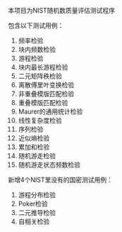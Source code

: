 本项目为NIST随机数质量评估测试程序

包含以下测试用例：

1. 频率检验
2. 块内频数检验
3. 游程检验
4. 块内最长游程检验
5. 二元矩阵秩检验
6. 离散傅里叶变换检验
7. 非重叠模版匹配检验
8. 重叠模版匹配检验
9. Maurer的通用统计检验
10. 线性复杂度检验
11. 序列检验
12. 近似熵检验
13. 累加和检验
14. 随机游走检验
15. 随机游走状态频数检验

新增4个NIST里没有的国密测试用例：

1. 游程分布检验
2. Poker检验
3. 二元推导检验
4. 自相关检验
